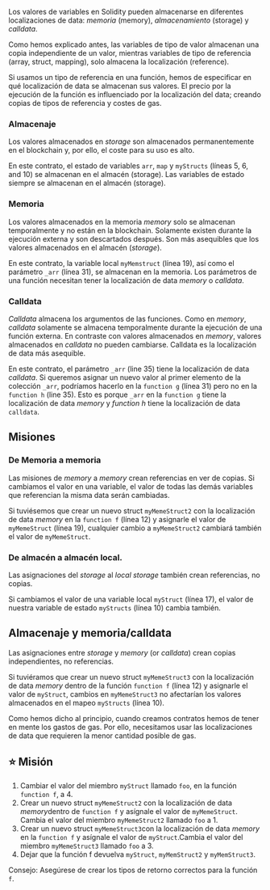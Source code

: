 Los valores de variables en Solidity pueden almacenarse en diferentes localizaciones de data: *memoria* (memory), *almacenamiento* (storage) y *calldata*.

Como hemos explicado antes, las variables de tipo de valor almacenan una copia independiente de un valor, mientras variables de tipo de referencia (array, struct, mapping), solo almacena la localización (reference).

Si usamos un tipo de referencia en una función, hemos de especificar en qué localización de data se almacenan sus valores. El precio por la ejecución de la función es influenciado por la localización del data; creando copias de tipos de referencia y costes de gas. 

### Almacenaje

Los valores almacenados en *storage* son almacenados permanentemente en el blockchain y, por ello, el coste para su uso es alto. 

En este contrato, el estado de variables `arr`, `map` y `myStructs` (líneas 5, 6, and 10) se almacenan en el almacén (storage). Las variables de estado siempre se almacenan en el almacén (storage). 

### Memoria
Los valores almacenados en la memoria  *memory* solo se almacenan temporalmente y no están en la blockchain. Solamente existen durante la ejecución externa y son descartados después. Son más asequibles que los valores almacenados en el almacén (*storage*).

En este contrato, la variable local `myMemstruct` (línea 19), así como el parámetro `_arr` (línea 31), se almacenan en la memoria. Los parámetros de una función necesitan tener la localización de data *memory* o *calldata*.


### Calldata
*Calldata* almacena los argumentos de las funciones. Como en *memory*, *calldata* solamente se almacena temporalmente durante la ejecución de una función externa. En contraste con valores almacenados en *memory*, valores almacenados en *calldata* no pueden cambiarse. Calldata es la localización de data más asequible.

En este contrato, el parámetro `_arr` (line 35) tiene la localización de data *calldata*. Si queremos asignar un nuevo valor al primer elemento de la colección `_arr`, podríamos hacerlo en la `function g` (línea 31) pero no en la `function h` (line 35). Esto es porque  `_arr` en la  `function g` tiene la localización de data  *memory* y *function h* tiene la localización de data `calldata`.

## Misiones

### De Memoria a memoria

Las misiones de  *memory* a *memory* crean referencias en ver de copias. Si cambiamos el valor en una variable, el valor de todas las demás variables que referencian la misma data serán cambiadas. 

Si tuviésemos que crear un nuevo struct `myMemeStruct2` con la localización de data  *memory* en la `function f` (línea 12) y asignarle el valor de `myMemeStruct` (línea 19), cualquier cambio a `myMemeStruct2` cambiará también el valor de `myMemeStruct`.

### De almacén a almacén local.
Las asignaciones del *storage* al *local storage* también crean referencias, no copias. 

Si cambiamos el valor de una variable local `myStruct` (línea 17), el valor de nuestra variable de estado `myStructs` (línea 10) cambia también. 

## Almacenaje y memoria/calldata
Las asignaciones entre  *storage* y *memory* (or *calldata*) crean copias independientes, no referencias. 

Si tuviéramos que crear un nuevo struct `myMemeStruct3` con la localización de data *memory* dentro de la función `function f` (línea 12) y asignarle el valor de `myStruct`, cambios en `myMemeStruct3` no afectarían los valores almacenados en el mapeo `myStructs` (línea 10).

Como hemos dicho al principio, cuando creamos contratos hemos de tener en mente los gastos de gas. Por ello, necesitamos usar las localizaciones de data que requieren la menor cantidad posible de gas. 


## ⭐️ Misión
1. Cambiar el valor del miembro `myStruct` llamado `foo`, en la función `function f`, a 4.
2. Crear un nuevo struct `myMemeStruct2` con la localización de data *memory*dentro de `function f` y asígnale el valor de `myMemeStruct`. Cambia el valor del miembro `myMemeStruct2` llamado `foo` a 1.
3. Crear un nuevo struct `myMemeStruct3`con la localización de data *memory* en la `function f` y asígnale el valor de `myStruct`.Cambia el valor del miembro `myMemeStruct3` llamado `foo` a 3.
4. Dejar que la función f devuelva `myStruct`, `myMemStruct2` y `myMemStruct3`.

Consejo: Asegúrese de crear los tipos de retorno correctos para la función  `f`.